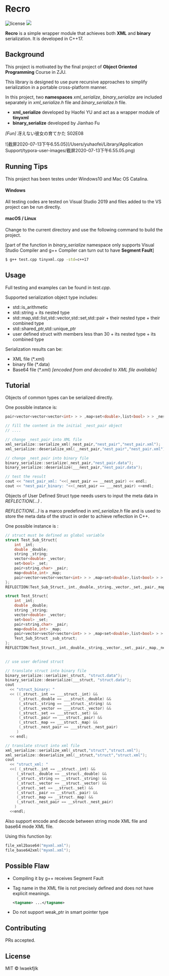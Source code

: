 # Recro

![license](https://img.shields.io/github/license/:user/:repo.svg)
![](https://img.shields.io/badge/readme%20style-standard-brightgreen.svg?style=flat-square)

**Recro** is a simple wrapper module that achieves both **XML** and **binary** serialization. It is developed in C++17.

## Background

This project is motivated by the final project of **Object Oriented Programming** Course in ZJU.

This library is designed to use pure recursive approaches to simplify serialization in a portable cross-platform manner.

In this project, two **namespaces** *xml_serialize*,  *binary_serialize*  are included separately in *xml_serialize.h* file and *binary_serialize.h* file.

* **xml_serialize** developed by Haofei YU and act as a wrapper module of  **tinyxml** 
* **binary_serialize** developed by Jianhao Fu

*[Fun]* 冴えない彼女の育てかた S02E08

![截屏2020-07-13下午6.55.05](/Users/yuhaofei/Library/Application Support/typora-user-images/截屏2020-07-13下午6.55.05.png)

## Running Tips

This project has been testes under Windows10 and Mac OS Catalina.

#### Windows

All testing codes are tested on Visual Studio 2019 and files added to the VS project can be run directly.

#### macOS / Linux

Change to the current directory and use the following command to build the project.

[part of the function in *binary_serialize* namespace only supports Visual Studio Compiler and g++ Compiler can turn out to have **Segment Fault**]

```bash
$ g++ test.cpp tinyxml.cpp -std=c++17
```



## Usage

Full testing and examples can be found in *test.cpp*.



Supported serialization object type includes:

* std::is_arithmetic
* std::string + its nested type
* std::map,std::list,std::vector,std::set,std::pair + their nested type + their combined type
* std::shared_ptr,std::unique_ptr
* user defined struct with members less than 30 + its nested type + its combined type



Serialization results can be:

* XML file (*.xml)
* binary file (*.data)
* Base64 file (*.xml) *[encoded from and decoded to XML file available]*



## Tutorial

Objects of common types can be serialized directly.

One possible instance is:

```c++
pair<vector<vector<vector<int> > > ,map<set<double>,list<bool> > > _nest_pair,__nest_pair,___nest_pair;

// fill the content in the initial _nest_pair object
// ....

// change _nest_pair into XML file
xml_serialize::serialize_xml(_nest_pair,"nest_pair","nest_pair.xml");
xml_serialize::deserialize_xml(__nest_pair,"nest_pair","nest_pair.xml");

// change _nest_pair into binary file
binary_serialize::serialize(_nest_pair,"nest_pair.data");
binary_serialize::deserialize(___nest_pair,"nest_pair.data");

// test the result
cout << "nest_pair_xml: "<<(_nest_pair == __nest_pair) << endl;
cout << "nest_pair_binary: "<<(_nest_pair == ___nest_pair) <<endl;
```



Objects of User Defined Struct type needs users to input the meta data in *REFLECTION(...)* .

*REFLECTION(...)* is a marco predefined in *xml_serialize.h* file and is used to store the meta data of the struct in order to achieve reflection in C++.

One possible instance is :

```c++
// struct must be defined as global variable
struct Test_Sub_Struct{
    int _int;
    double _double;
    string _string;
    vector<double> _vector;
    set<bool> _set;
    pair<string,char> _pair;
    map<double,int> _map;
    pair<vector<vector<vector<int> > > ,map<set<double>,list<bool> > > _nest_pair;
};
REFLECTION(Test_Sub_Struct,_int,_double,_string,_vector,_set,_pair,_map,_nest_pair)

struct Test_Struct{
    int _int;
    double _double;
    string _string;
    vector<double> _vector;
    set<bool> _set;
    pair<string,char> _pair;
    map<double,int> _map;
    pair<vector<vector<vector<int> > > ,map<set<double>,list<bool> > > _nest_pair;
    Test_Sub_Struct _sub_struct;
};
REFLECTION(Test_Struct,_int,_double,_string,_vector,_set,_pair,_map,_nest_pair,_sub_struct)
  

// use user defined struct

// translate struct into binary file
binary_serialize::serialize(_struct, "struct.data");
binary_serialize::deserialize(___struct, "struct.data");
cout
  << "struct_binary: "
  << ((_struct._int == ___struct._int) &&
      (_struct._double == ___struct._double) &&
      (_struct._string == ___struct._string) &&
      (_struct._vector == ___struct._vector) &&
      (_struct._set == ___struct._set) &&
      (_struct._pair == ___struct._pair) &&
      (_struct._map == ___struct._map) &&
      (_struct._nest_pair == ___struct._nest_pair)
     )
  << endl;

// translate struct into xml file
xml_serialize::serialize_xml(_struct,"struct","struct.xml");
xml_serialize::deserialize_xml(__struct,"struct","struct.xml");
cout
  << "struct_xml: "
  <<( (_struct._int == __struct._int) &&
     (_struct._double == __struct._double) &&
     (_struct._string == __struct._string) &&
     (_struct._vector == __struct._vector) &&
     (_struct._set == __struct._set) &&
     (_struct._pair == __struct._pair) &&
     (_struct._map == __struct._map) &&
     (_struct._nest_pair == __struct._nest_pair)
    )
  <<endl;

```



Also support encode and decode between string mode XML file and base64 mode XML file.

Using this function by:

```C++
file_xml2base64("myxml.xml");
file_base642xml("myxml.xml");
```



## Possible Flaw

* Compiling it by g++ receives Segment Fault

* Tag name in the XML file is not precisely defined and does not have explicit meanings.

  ```xml
  <tagname> ...</tagname> 
  ```

* Do not support weak_ptr<T> in smart pointer type



## Contributing

PRs accepted.



## License

MIT © lwaekfjlk